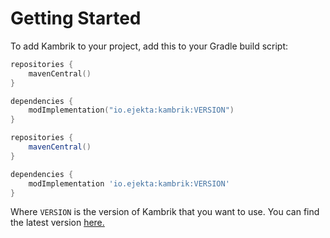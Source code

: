
# Getting Started

To add Kambrik to your project, add this to your Gradle build script:

<CodeGroup>
	<CodeGroupItem title="Kotlin Gradle">

```kt
repositories {
    mavenCentral()
}

dependencies {
    modImplementation("io.ejekta:kambrik:VERSION")
}
```

</CodeGroupItem>

<CodeGroupItem title="Gradle">

```groovy
repositories {
    mavenCentral()
}

dependencies {
    modImplementation 'io.ejekta:kambrik:VERSION'
}
```

</CodeGroupItem>

</CodeGroup>

Where `VERSION` is the version of Kambrik that you want to use. You can find the latest version [here.](https://github.com/ejektaflex/Kambrik/packages/666830)

